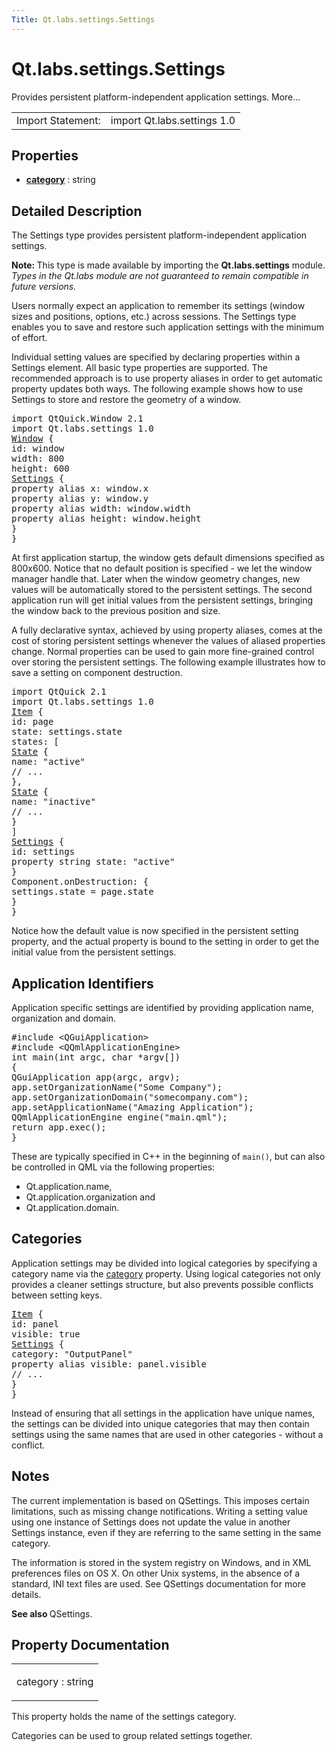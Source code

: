 ```yaml
---
Title: Qt.labs.settings.Settings
---
```


# Qt.labs.settings.Settings

<span class="subtitle"></span>
<!-- $$$Settings-brief -->
<p>Provides persistent platform-independent application settings. More...</p>
<!-- @@@Settings -->
<table class="alignedsummary">
<tr><td class="memItemLeft rightAlign topAlign"> Import Statement:</td><td class="memItemRight bottomAlign"> import Qt.labs.settings 1.0</td></tr></table><ul>
</ul>
<h2 id="properties">Properties</h2>
<ul>
<li class="fn"><b><b><a href="#category-prop">category</a></b></b> : string</li>
</ul>
<!-- $$$Settings-description -->
<h2 id="details">Detailed Description</h2>
</p>
<p>The Settings type provides persistent platform-independent application settings.</p>
<p><b>Note: </b>This type is made available by importing the <b>Qt.labs.settings</b> module. <i>Types in the Qt.labs module are not guaranteed to remain compatible in future versions.</i></p><p>Users normally expect an application to remember its settings (window sizes and positions, options, etc.) across sessions. The Settings type enables you to save and restore such application settings with the minimum of effort.</p>
<p>Individual setting values are specified by declaring properties within a Settings element. All basic type properties are supported. The recommended approach is to use property aliases in order to get automatic property updates both ways. The following example shows how to use Settings to store and restore the geometry of a window.</p>
<pre class="qml">import QtQuick.Window 2.1
import Qt.labs.settings 1.0
<span class="type"><a href="QtQuick.Window.Window.md">Window</a></span> {
<span class="name">id</span>: <span class="name">window</span>
<span class="name">width</span>: <span class="number">800</span>
<span class="name">height</span>: <span class="number">600</span>
<span class="type"><a href="index.html">Settings</a></span> {
property <span class="type">alias</span> <span class="name">x</span>: <span class="name">window</span>.<span class="name">x</span>
property <span class="type">alias</span> <span class="name">y</span>: <span class="name">window</span>.<span class="name">y</span>
property <span class="type">alias</span> <span class="name">width</span>: <span class="name">window</span>.<span class="name">width</span>
property <span class="type">alias</span> <span class="name">height</span>: <span class="name">window</span>.<span class="name">height</span>
}
}</pre>
<p>At first application startup, the window gets default dimensions specified as 800x600. Notice that no default position is specified - we let the window manager handle that. Later when the window geometry changes, new values will be automatically stored to the persistent settings. The second application run will get initial values from the persistent settings, bringing the window back to the previous position and size.</p>
<p>A fully declarative syntax, achieved by using property aliases, comes at the cost of storing persistent settings whenever the values of aliased properties change. Normal properties can be used to gain more fine-grained control over storing the persistent settings. The following example illustrates how to save a setting on component destruction.</p>
<pre class="qml">import QtQuick 2.1
import Qt.labs.settings 1.0
<span class="type"><a href="QtQuick.Item.md">Item</a></span> {
<span class="name">id</span>: <span class="name">page</span>
<span class="name">state</span>: <span class="name">settings</span>.<span class="name">state</span>
<span class="name">states</span>: [
<span class="type"><a href="QtQuick.State.md">State</a></span> {
<span class="name">name</span>: <span class="string">&quot;active&quot;</span>
<span class="comment">// ...</span>
},
<span class="type"><a href="QtQuick.State.md">State</a></span> {
<span class="name">name</span>: <span class="string">&quot;inactive&quot;</span>
<span class="comment">// ...</span>
}
]
<span class="type"><a href="index.html">Settings</a></span> {
<span class="name">id</span>: <span class="name">settings</span>
property <span class="type">string</span> <span class="name">state</span>: <span class="string">&quot;active&quot;</span>
}
<span class="name">Component</span>.onDestruction: {
<span class="name">settings</span>.<span class="name">state</span> <span class="operator">=</span> <span class="name">page</span>.<span class="name">state</span>
}
}</pre>
<p>Notice how the default value is now specified in the persistent setting property, and the actual property is bound to the setting in order to get the initial value from the persistent settings.</p>
<h2 id="application-identifiers">Application Identifiers</h2>
<p>Application specific settings are identified by providing application name, organization and domain.</p>
<pre class="cpp"><span class="preprocessor">#include &lt;QGuiApplication&gt;</span>
<span class="preprocessor">#include &lt;QQmlApplicationEngine&gt;</span>
<span class="type">int</span> main(<span class="type">int</span> argc<span class="operator">,</span> <span class="type">char</span> <span class="operator">*</span>argv<span class="operator">[</span><span class="operator">]</span>)
{
<span class="type">QGuiApplication</span> app(argc<span class="operator">,</span> argv);
app<span class="operator">.</span>setOrganizationName(<span class="string">&quot;Some Company&quot;</span>);
app<span class="operator">.</span>setOrganizationDomain(<span class="string">&quot;somecompany.com&quot;</span>);
app<span class="operator">.</span>setApplicationName(<span class="string">&quot;Amazing Application&quot;</span>);
<span class="type">QQmlApplicationEngine</span> engine(<span class="string">&quot;main.qml&quot;</span>);
<span class="keyword">return</span> app<span class="operator">.</span>exec();
}</pre>
<p>These are typically specified in C++ in the beginning of <code>main()</code>, but can also be controlled in QML via the following properties:</p>
<ul>
<li>Qt.application.name,</li>
<li>Qt.application.organization and</li>
<li>Qt.application.domain.</li>
</ul>
<h2 id="categories">Categories</h2>
<p>Application settings may be divided into logical categories by specifying a category name via the <a href="#category-prop">category</a> property. Using logical categories not only provides a cleaner settings structure, but also prevents possible conflicts between setting keys.</p>
<pre class="qml"><span class="type"><a href="QtQuick.Item.md">Item</a></span> {
<span class="name">id</span>: <span class="name">panel</span>
<span class="name">visible</span>: <span class="number">true</span>
<span class="type"><a href="index.html">Settings</a></span> {
<span class="name">category</span>: <span class="string">&quot;OutputPanel&quot;</span>
property <span class="type">alias</span> <span class="name">visible</span>: <span class="name">panel</span>.<span class="name">visible</span>
<span class="comment">// ...</span>
}
}</pre>
<p>Instead of ensuring that all settings in the application have unique names, the settings can be divided into unique categories that may then contain settings using the same names that are used in other categories - without a conflict.</p>
<h2 id="notes">Notes</h2>
<p>The current implementation is based on QSettings. This imposes certain limitations, such as missing change notifications. Writing a setting value using one instance of Settings does not update the value in another Settings instance, even if they are referring to the same setting in the same category.</p>
<p>The information is stored in the system registry on Windows, and in XML preferences files on OS X. On other Unix systems, in the absence of a standard, INI text files are used. See QSettings documentation for more details.</p>
<p><b>See also </b>QSettings.</p>
<!-- @@@Settings -->
<h2>Property Documentation</h2>
<!-- $$$category -->
<table class="qmlname"><tr valign="top" id="category-prop"><td class="tblQmlPropNode"><p><span class="name">category</span> : <span class="type">string</span></p></td></tr></table><p>This property holds the name of the settings category.</p>
<p>Categories can be used to group related settings together.</p>
<!-- @@@category -->
<br/>
